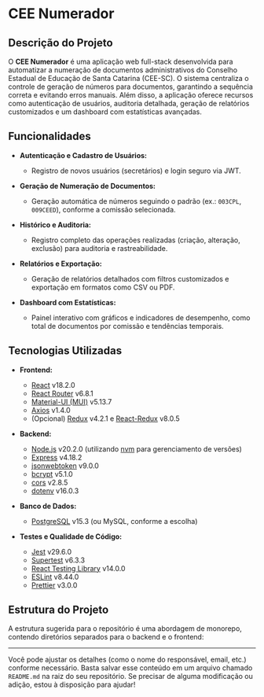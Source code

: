 # CEE Numerador

## Descrição do Projeto

O **CEE Numerador** é uma aplicação web full-stack desenvolvida para automatizar a numeração de documentos administrativos do Conselho Estadual de Educação de Santa Catarina (CEE-SC). O sistema centraliza o controle de geração de números para documentos, garantindo a sequência correta e evitando erros manuais. Além disso, a aplicação oferece recursos como autenticação de usuários, auditoria detalhada, geração de relatórios customizados e um dashboard com estatísticas avançadas.

## Funcionalidades

- **Autenticação e Cadastro de Usuários:**  
  - Registro de novos usuários (secretários) e login seguro via JWT.
  
- **Geração de Numeração de Documentos:**  
  - Geração automática de números seguindo o padrão (ex.: `003CPL`, `009CEED`), conforme a comissão selecionada.
  
- **Histórico e Auditoria:**  
  - Registro completo das operações realizadas (criação, alteração, exclusão) para auditoria e rastreabilidade.
  
- **Relatórios e Exportação:**  
  - Geração de relatórios detalhados com filtros customizados e exportação em formatos como CSV ou PDF.
  
- **Dashboard com Estatísticas:**  
  - Painel interativo com gráficos e indicadores de desempenho, como total de documentos por comissão e tendências temporais.

## Tecnologias Utilizadas

- **Frontend:**  
  - [React](https://reactjs.org/) v18.2.0  
  - [React Router](https://reactrouter.com/) v6.8.1  
  - [Material-UI (MUI)](https://mui.com/) v5.13.7  
  - [Axios](https://axios-http.com/) v1.4.0  
  - (Opcional) [Redux](https://redux.js.org/) v4.2.1 e [React-Redux](https://react-redux.js.org/) v8.0.5

- **Backend:**  
  - [Node.js](https://nodejs.org/) v20.2.0 (utilizando [nvm](https://github.com/coreybutler/nvm-windows) para gerenciamento de versões)  
  - [Express](https://expressjs.com/) v4.18.2  
  - [jsonwebtoken](https://github.com/auth0/node-jsonwebtoken) v9.0.0  
  - [bcrypt](https://github.com/kelektiv/node.bcrypt.js) v5.1.0  
  - [cors](https://github.com/expressjs/cors) v2.8.5  
  - [dotenv](https://github.com/motdotla/dotenv) v16.0.3

- **Banco de Dados:**  
  - [PostgreSQL](https://www.postgresql.org/) v15.3 (ou MySQL, conforme a escolha)

- **Testes e Qualidade de Código:**  
  - [Jest](https://jestjs.io/) v29.6.0  
  - [Supertest](https://github.com/visionmedia/supertest) v6.3.3  
  - [React Testing Library](https://testing-library.com/) v14.0.0  
  - [ESLint](https://eslint.org/) v8.44.0  
  - [Prettier](https://prettier.io/) v3.0.0

## Estrutura do Projeto

A estrutura sugerida para o repositório é uma abordagem de monorepo, contendo diretórios separados para o backend e o frontend:


---

Você pode ajustar os detalhes (como o nome do responsável, email, etc.) conforme necessário. Basta salvar esse conteúdo em um arquivo chamado `README.md` na raiz do seu repositório. Se precisar de alguma modificação ou adição, estou à disposição para ajudar!

